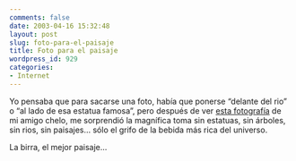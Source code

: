```yaml
---
comments: false
date: 2003-04-16 15:32:48
layout: post
slug: foto-para-el-paisaje
title: Foto para el paisaje
wordpress_id: 929
categories:
- Internet
---
```


Yo pensaba que para sacarse una foto, había que ponerse “delante del rio” o “al lado de esa estatua famosa”, pero después de ver [esta fotografía](http://www.elcipresenelpatio.com.ar/blog/fotos/110403/?id=9&thumbs=15) de mi amigo chelo, me sorprendió la magnífica toma sin estatuas, sin árboles, sin rios, sin paisajes… sólo el grifo de la bebida más rica del universo.





La birra, el mejor paisaje…




 
